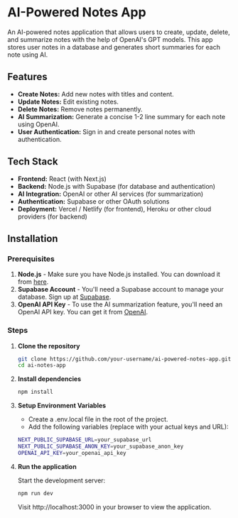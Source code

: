 # AI-Powered Notes App

An AI-powered notes application that allows users to create, update, delete, and summarize notes with the help of OpenAI's GPT models. This app stores user notes in a database and generates short summaries for each note using AI.

## Features

- **Create Notes:** Add new notes with titles and content.
- **Update Notes:** Edit existing notes.
- **Delete Notes:** Remove notes permanently.
- **AI Summarization:** Generate a concise 1-2 line summary for each note using OpenAI.
- **User Authentication:** Sign in and create personal notes with authentication.

## Tech Stack

- **Frontend:** React (with Next.js)
- **Backend:** Node.js with Supabase (for database and authentication)
- **AI Integration:** OpenAI or other AI services (for summarization)
- **Authentication:** Supabase or other OAuth solutions
- **Deployment:** Vercel / Netlify (for frontend), Heroku or other cloud providers (for backend)

## Installation

### Prerequisites

1. **Node.js** - Make sure you have Node.js installed. You can download it from [here](https://nodejs.org/).
2. **Supabase Account** - You'll need a Supabase account to manage your database. Sign up at [Supabase](https://supabase.io/).
3. **OpenAI API Key** - To use the AI summarization feature, you'll need an OpenAI API key. You can get it from [OpenAI](https://beta.openai.com/signup/).

### Steps

1. **Clone the repository**

   ```bash
   git clone https://github.com/your-username/ai-powered-notes-app.git
   cd ai-notes-app

   ```

2. **Install dependencies**
    ```bash
   npm install

   ```
   

3. **Setup Environment Variables**

   - Create a .env.local file in the root of the project.
   - Add the following variables (replace with your actual keys and URL):


    ```bash
   NEXT_PUBLIC_SUPABASE_URL=your_supabase_url
   NEXT_PUBLIC_SUPABASE_ANON_KEY=your_supabase_anon_key
   OPENAI_API_KEY=your_openai_api_key

   ```
  

4. **Run the application**

   Start the development server:
   ```bash
   npm run dev

   ```
   

   Visit http://localhost:3000 in your browser to view the application.
